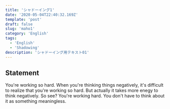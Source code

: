 ```yaml
---
title: 'シャドーイング1'
date: '2020-05-04T22:40:32.169Z'
template: 'post'
draft: false
slug: 'maho1'
category: 'English'
tags:
  - 'English'
  - 'Shadowing'
description: 'シャドーイング用テキスト01'
---
```


## Statement

You're working so hard. When you're thinking things negatively, it's difficult to realize that you're working so hard.
But actually it takes more enegy to think negatively.
So see? You're working hard. You don't have to think about it as something meaningless. 
